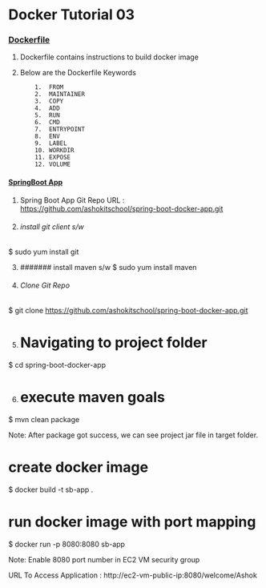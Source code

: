 # Docker Tutorial 03   





### <ins>Dockerfile</ins>
1.  Dockerfile contains instructions to build docker image

2. Below are the Dockerfile Keywords

    ```
	    1.  FROM
		2.  MAINTAINER
		3.  COPY
		4.  ADD
		5.  RUN
		6.  CMD
		7.  ENTRYPOINT
		8.  ENV
		9.  LABEL
		10. WORKDIR
		11. EXPOSE
		12. VOLUME
    ```	

####  <ins>SpringBoot App</ins>

1. Spring Boot App Git Repo URL : https://github.com/ashokitschool/spring-boot-docker-app.git

2. ###### install git client s/w
$ sudo yum install git

3. ####### install maven s/w
$ sudo yum install maven

4. ###### Clone Git Repo
$ git clone https://github.com/ashokitschool/spring-boot-docker-app.git

5. # Navigating to project folder
$ cd spring-boot-docker-app

6. # execute maven goals
$ mvn clean package

Note: After package got success, we can see project jar file in target folder.

# create docker image
$ docker build -t sb-app .

# run docker image with port mapping
$ docker run -p 8080:8080 sb-app

Note: Enable 8080 port number in EC2 VM security group

URL To Access Application :   http://ec2-vm-public-ip:8080/welcome/Ashok


